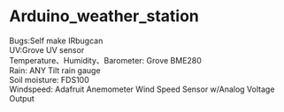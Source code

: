 # Arduino_weather_station
Bugs:Self make IRbugcan  <br>
UV:Grove UV sensor  <br>
Temperature、Humidity、Barometer: Grove BME280  <br>
Rain: ANY Tilt rain gauge  <br>
Soil moisture: FDS100  <br>
Windspeed: Adafruit Anemometer Wind Speed Sensor w/Analog Voltage Output  <br>
